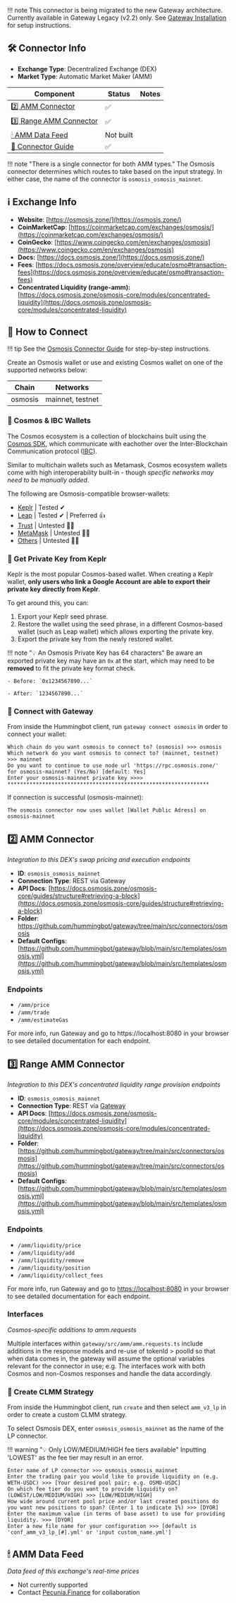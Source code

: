 
!!! note
    This connector is being migrated to the new Gateway architecture. Currently available in Gateway Legacy (v2.2) only. See [Gateway Installation](/gateway/installation) for setup instructions.


## 🛠 Connector Info

- **Exchange Type**: Decentralized Exchange (DEX)
- **Market Type**: Automatic Market Maker (AMM)


| Component                                        | Status    | Notes |
| ------------------------------------------------ | --------- | ----- |
| [2️⃣ AMM Connector](#2-amm-connector)             | ✅        |
| [3️⃣ Range AMM Connector](#3-range-amm-connector) | ✅        |
| [🕯 AMM Data Feed](#amm-data-feed)                | Not built |
| [📓 Connector Guide](/academy-content/using-osmosis-with-hummingbot/) | ✅ |

!!! note "There is a single connector for both AMM types."
The Osmosis connector determines which routes to take based on the input strategy. In either case, the name of the connector is `osmosis_osmosis_mainnet`.

## ℹ️ Exchange Info

- **Website**: [https://osmosis.zone/](https://osmosis.zone/)
- **CoinMarketCap**: [https://coinmarketcap.com/exchanges/osmosis/](https://coinmarketcap.com/exchanges/osmosis/)
- **CoinGecko**: [https://www.coingecko.com/en/exchanges/osmosis](https://www.coingecko.com/en/exchanges/osmosis)
- **Docs:** [https://docs.osmosis.zone/](https://docs.osmosis.zone/)
- **Fees**: [https://docs.osmosis.zone/overview/educate/osmo#transaction-fees](https://docs.osmosis.zone/overview/educate/osmo#transaction-fees)
- **Concentrated Liquidity (range-amm):** [https://docs.osmosis.zone/osmosis-core/modules/concentrated-liquidity](https://docs.osmosis.zone/osmosis-core/modules/concentrated-liquidity)

## 🔑 How to Connect

!!! tip
    See the [Osmosis Connector Guide](/academy-content/using-osmosis-with-hummingbot/) for step-by-step instructions.

Create an Osmosis wallet or use and existing Cosmos wallet on one of the supported networks below:

| Chain   | Networks         |
| ------- | ---------------- |
| osmosis | mainnet, testnet |

### 🌌 Cosmos & IBC Wallets

The Cosmos ecosystem is a collection of blockchains built using the [Cosmos SDK](https://v1.cosmos.network/sdk), which communicate with eachother over the Inter-Blockchain Communication protocol ([IBC](https://cosmos.network/ibc/)).

Similar to multichain wallets such as Metamask, Cosmos ecosystem wallets come with high interoperability built-in - though _specific networks may need to be manually added_.

The following are Osmosis-compatible browser-wallets:

- [Keplr](https://www.keplr.app/) | Tested ✔
- [Leap](https://www.leapwallet.io/) | Tested ✔ | Preferred 👍
- [Trust](https://trustwallet.com/) | Untested 🤷‍♂️
- [MetaMask](https://metamask.io/) | Untested 🤷‍♂️
- [Others](https://www.coincarp.com/currencies/osmosis/wallets/) | Untested 🤷‍♂️

### 🔐 Get Private Key from Keplr

Keplr is the most popular Cosmos-based wallet. When creating a Keplr wallet, **only users who link a Google Account are able to export their private key directly from Keplr**.

To get around this, you can:

1. Export your Keplr seed phrase.
2. Restore the wallet using the seed phrase, in a different Cosmos-based wallet (such as Leap wallet) which allows exporting the private key.
3. Export the private key from the newly restored wallet.

!!! note "💡 An Osmosis Private Key has 64 characters"
    Be aware an exported private key may have an `0x` at the start, which may need to be **removed** to fit the private key format check. 
    
    - Before: `0x1234567890...` 
    
    - After: `1234567890...`

### 🔌 Connect with Gateway

From inside the Hummingbot client, run `gateway connect osmosis` in order to connect your wallet:

```
Which chain do you want osmosis to connect to? (osmosis) >>> osmosis
Which network do you want osmosis to connect to? (mainnet, testnet) >>> mainnet
Do you want to continue to use node url 'https://rpc.osmosis.zone/' for osmosis-mainnet? (Yes/No) [default: Yes]
Enter your osmosis-mainnet private key >>>> ****************************************************************
```

If connection is successful (osmosis-mainnet):

```
The osmosis connector now uses wallet [Wallet Public Adress] on osmosis-mainnet
```

## 2️⃣ AMM Connector

_Integration to this DEX's swap pricing and execution endpoints_

- **ID**: `osmosis_osmosis_mainnet`
- **Connection Type**: REST via Gateway
- **API Docs**: [https://docs.osmosis.zone/osmosis-core/guides/structure#retrieving-a-block](https://docs.osmosis.zone/osmosis-core/guides/structure#retrieving-a-block)
- **Folder**: https://github.com/hummingbot/gateway/tree/main/src/connectors/osmosis
- **Default Configs**: [https://github.com/hummingbot/gateway/blob/main/src/templates/osmosis.yml](https://github.com/hummingbot/gateway/blob/main/src/templates/osmosis.yml)

### Endpoints

- `/amm/price`
- `/amm/trade`
- `/amm/estimateGas`

For more info, run Gateway and go to https://localhost:8080 in your browser to see detailed documentation for each endpoint.

## 3️⃣ Range AMM Connector

_Integration to this DEX's concentrated liquidity range provision endpoints_

- **ID**: `osmosis_osmosis_mainnet`
- **Connection Type**: REST via [Gateway](notion://www.notion.so/gateway)
- **API Docs**: [https://docs.osmosis.zone/osmosis-core/modules/concentrated-liquidity](https://docs.osmosis.zone/osmosis-core/modules/concentrated-liquidity)
- **Folder**: [https://github.com/hummingbot/gateway/tree/main/src/connectors/osmosis](https://github.com/hummingbot/gateway/tree/main/src/connectors/osmosis)
- **Default Configs**: [https://github.com/hummingbot/gateway/blob/main/src/templates/osmosis.yml](https://github.com/hummingbot/gateway/blob/main/src/templates/osmosis.yml)

### Endpoints

- `/amm/liquidity/price`
- `/amm/liquidity/add`
- `/amm/liquidity/remove`
- `/amm/liquidity/position`
- `/amm/liquidity/collect_fees`

For more info, run Gateway and go to [https://localhost:8080](https://localhost:8080/) in your browser to see detailed documentation for each endpoint.

### Interfaces

_Cosmos-specific additions to amm.requests_

Multiple interfaces within `gateway/src/amm/amm.requests.ts` include additions in the response models and re-use of tokenId > poolId so that when data comes in, the gateway will assume the optional variables relevant for the connector in use; e.g. The interfaces work with both Cosmos and non-Cosmos responses and handle the data accordingly.

### 🧪 Create CLMM Strategy

From inside the Hummingbot client, run `create` and then select `amm_v3_lp` in order to create a custom CLMM strategy.

To select Osmosis DEX, enter `osmosis_osmosis_mainnet` as the name of the LP connector.

!!! warning "💡 Only LOW/MEDIUM/HIGH fee tiers available"
    Inputting 'LOWEST' as the fee tier may result in an error.

```
Enter name of LP connector >>> osmosis_osmosis_mainnet
Enter the trading pair you would like to provide liquidity on (e.g. WETH-USDC) >>> [Your desired pool pair; e.g. OSMO-USDC]
On which fee tier do you want to provide liquidity on? (LOWEST/LOW/MEDIUM/HIGH) >>> [LOW/MEDIUM/HIGH]
How wide around current pool price and/or last created positions do you want new positions to span? (Enter 1 to indicate 1%) >>> [DYOR]
Enter the maximum value (in terms of base asset) to use for providing liquidity. >>> [DYOR]
Enter a new file name for your configuration >>> [default is 'conf_amm_v3_lp_[#].yml' or 'input custom_name.yml']
```

## 🕯 AMM Data Feed

_Data feed of this exchange's real-time prices_

- Not currently supported
- Contact [Pecunia.Finance](https://pecuniafinance.com) for collaboration
